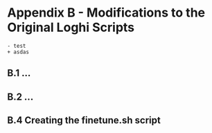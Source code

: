 # Appendix B - Modifications to the Original Loghi Scripts


```diff!=
- test
+ asdas
```


## B.1 ...

## B.2 ...

## B.4 Creating the finetune.sh script

